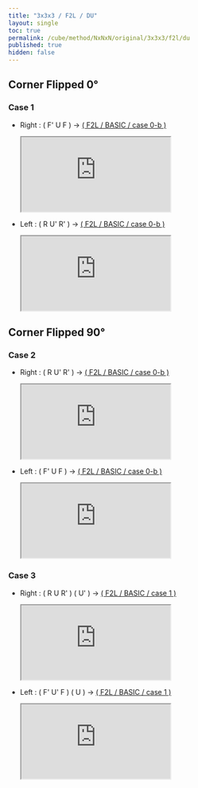 ```yaml
---
title: "3x3x3 / F2L / DU"
layout: single
toc: true
permalink: /cube/method/NxNxN/original/3x3x3/f2l/du
published: true
hidden: false
---
```


<head>
  <base target="_blank">
  <link
    rel   = "stylesheet"
    type  = "text/css"
    href  = "/assets/css/ruwix/iframe_w_ul.css"
  >
</head>



## Corner Flipped 0°

### Case 1

- Right : ( F' U F ) -> [( F2L / BASIC / case 0-b )](/cube/method/NxNxN/original/3x3x3/f2l/basic#case-0-b)

  <iframe
    scrolling = "no"
    src       = "https://ruwix.com/widget/3d/?alg=F'%20U%20F%20R'%20F%20R%20F'&colored=F%20FD%20R%20RD%20FR%20FRD&hover=9&speed=500&flags=canvas"
  ></iframe>

- Left : ( R U' R' ) -> [( F2L / BASIC / case 0-b )](/cube/method/NxNxN/original/3x3x3/f2l/basic#case-0-b)

  <iframe
    scrolling = "no"
    src       = "https://ruwix.com/widget/3d/?alg=R%20U'%20R'%20F%20R'%20F'%20R&colored=F%20FD%20R%20RD%20FR%20FRD&hover=9&speed=500&flags=canvas"
  ></iframe>



## Corner Flipped 90°

### Case 2

- Right : ( R U' R' ) -> [( F2L / BASIC / case 0-b )](/cube/method/NxNxN/original/3x3x3/f2l/basic#case-0-b)

  <iframe
    scrolling = "no"
    src       = "https://ruwix.com/widget/3d/?alg=R%20U'%20R'%20R'%20F%20R%20F'&colored=F%20FD%20R%20RD%20FR%20FRD&hover=9&speed=500&flags=canvas"
  ></iframe>

- Left : ( F' U F ) -> [( F2L / BASIC / case 0-b )](/cube/method/NxNxN/original/3x3x3/f2l/basic#case-0-b)

  <iframe
    scrolling = "no"
    src       = "https://ruwix.com/widget/3d/?alg=F'%20U%20F%20F%20R'%20F'%20R&colored=F%20FD%20R%20RD%20FR%20FRD&hover=9&speed=500&flags=canvas"
  ></iframe>

### Case 3

- Right : ( R U R' ) ( U' ) -> [( F2L / BASIC / case 1 )](/cube/method/NxNxN/original/3x3x3/f2l/basic#case-1)

  <iframe
    scrolling = "no"
    src       = "https://ruwix.com/widget/3d/?alg=R%20U%20R'%20U'%20R%20U%20R'&colored=F%20FD%20R%20RD%20FR%20FRD&hover=9&speed=500&flags=canvas"
  ></iframe>

- Left : ( F' U' F ) ( U ) -> [( F2L / BASIC / case 1 )](/cube/method/NxNxN/original/3x3x3/f2l/basic#case-1)

  <iframe
    scrolling = "no"
    src       = "https://ruwix.com/widget/3d/?alg=F'%20U'%20F%20U%20F'%20U'%20F&colored=F%20FD%20R%20RD%20FR%20FRD&hover=9&speed=500&flags=canvas"
  ></iframe>
